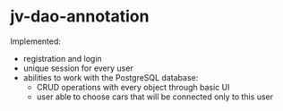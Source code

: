 # jv-dao-annotation
Implemented:
-   registration and login
-   unique session for every user
-   abilities to work with the PostgreSQL database:
    -   CRUD operations with every object through basic UI
    -   user able to choose cars that will be connected only to this user
